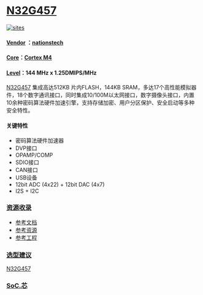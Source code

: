 ﻿# [N32G457](https://github.com/SoCXin/N32G457)

[![sites](http://182.61.61.133/link/resources/SoC.png)](http://www.SoC.Xin)

#### [Vendor](https://github.com/SoCXin/Vendor) ：[nationstech](https://www.nationstech.com/)
#### [Core](https://github.com/SoCXin/Cortex)：[Cortex M4](https://github.com/SoCXin/CM4)
#### [Level](https://github.com/SoCXin/Level)：144 MHz x 1.25DMIPS/MHz

[N32G457](https://github.com/SoCXin/N32G457) 集成高达512KB 片内FLASH，144KB SRAM，多达17个高性能模拟器件，18个数字通讯接口，同时集成10/100M以太网接口，数字摄像头接口，内置10余种密码算法硬件加速引擎，支持存储加密、用户分区保护、安全启动等多种安全特性。


<!-- [![sites](docs/N32G457.png)](https://www.nationstech.com/N32G457/) -->

#### 关键特性

* 密码算法硬件加速器
* DVP接口
* OPAMP/COMP
* SDIO接口
* CAN接口
* USB设备
* 12bit ADC (4x22) + 12bit DAC (4x7)
* I2S + I2C

### [资源收录](https://github.com/SoCXin)

* [参考文档](docs/)
* [参考资源](src/)
* [参考工程](project/)

### [选型建议](https://github.com/SoCXin)

[N32G457](https://github.com/SoCXin/N32G457)

###  [SoC.芯](http://www.SoC.Xin)
